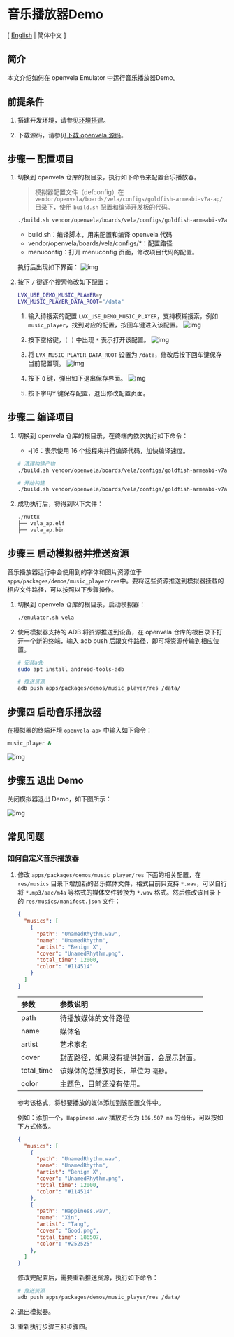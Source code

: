 # 音乐播放器Demo

\[ [English](Music_Player_Example.md) | 简体中文 \]

## 简介

本文介绍如何在 openvela Emulator 中运行音乐播放器Demo。

## 前提条件

1. 搭建开发环境，请参见[环境搭建](../Getting_Started/Set_up_the_development_environment_zh-cn.md)。

2. 下载源码，请参见[下载 openvela 源码](../Getting_Started/Download_Vela_sources_zh-cn.md)。

## 步骤一 配置项目

1. 切换到 openvela 仓库的根目录，执行如下命令来配置音乐播放器。
    > 模拟器配置文件（defconfig）在 `vendor/openvela/boards/vela/configs/goldfish-armeabi-v7a-ap/` 目录下，使用 `build.sh` 配置和编译开发板的代码。

    ```Bash
    ./build.sh vendor/openvela/boards/vela/configs/goldfish-armeabi-v7a-ap menuconfig
    ```

    - build.sh：编译脚本，用来配置和编译 openvela 代码
    - vendor/openvela/boards/vela/configs/*：配置路径
    - menuconfig：打开 menuconfig 页面，修改项目代码的配置。

    执行后出现如下界面：
    ![img](images/020.png)

2. 按下 `/` 键逐个搜索修改如下配置：

    ```Bash
    LVX_USE_DEMO_MUSIC_PLAYER=y
    LVX_MUSIC_PLAYER_DATA_ROOT="/data"
    ```

    1. 输入待搜索的配置 `LVX_USE_DEMO_MUSIC_PLAYER`，支持模糊搜索，例如 `music_player`，找到对应的配置，按回车键进入该配置。
    ![img](images/021.png)

    2. 按下空格键，`[ ]` 中出现 `*` 表示打开该配置。
    ![img](images/022.png)

    3. 将 `LVX_MUSIC_PLAYER_DATA_ROOT` 设置为 `/data`，修改后按下回车键保存当前配置项。
    ![img](images/023.png)

    4. 按下 `Q` 键，弹出如下退出保存界面。
    ![img](images/024.png)

    5. 按下字母`Y` 键保存配置，退出修改配置页面。

## 步骤二 编译项目

1. 切换到 openvela 仓库的根目录，在终端内依次执行如下命令：
   
   - -j16：表示使用 16 个线程来并行编译代码，加快编译速度。

    ```Bash
    # 清理构建产物
    ./build.sh vendor/openvela/boards/vela/configs/goldfish-armeabi-v7a-ap distclean -j16

    # 开始构建
    ./build.sh vendor/openvela/boards/vela/configs/goldfish-armeabi-v7a-ap -j16
    ```

2. 成功执行后，将得到以下文件：

    ```C++
    ./nuttx
    ├── vela_ap.elf
    ├── vela_ap.bin
    ```

## 步骤三 启动模拟器并推送资源
音乐播放器运行中会使用到的字体和图片资源位于`apps/packages/demos/music_player/res`中。要将这些资源推送到模拟器挂载的相应文件路径，可以按照以下步骤操作。

1. 切换到 openvela 仓库的根目录，启动模拟器：

    ```Bash
    ./emulator.sh vela
    ```

2. 使用模拟器支持的 ADB 将资源推送到设备，在 openvela 仓库的根目录下打开一个新的终端，输入 adb push 后跟文件路径，即可将资源传输到相应位置。

    ```Bash
    # 安装adb
    sudo apt install android-tools-adb

    # 推送资源
    adb push apps/packages/demos/music_player/res /data/
    ```

## 步骤四 启动音乐播放器

在模拟器的终端环境 `openvela-ap>` 中输入如下命令：

```Bash
music_player &
```
![img](images/025.png)

## 步骤五 退出 Demo

关闭模拟器退出 Demo，如下图所示：

![img](images/026.png)

## 常见问题

### 如何自定义音乐播放器

1. 修改 `apps/packages/demos/music_player/res` 下面的相关配置，在 `res/musics` 目录下增加新的音乐媒体文件，格式目前只支持 `*.wav`，可以自行将 `*.mp3/aac/m4a` 等格式的媒体文件转换为 `*.wav` 格式。然后修改该目录下的 `res/musics/manifest.json` 文件：

    ```JSON
    {
      "musics": [
        {
          "path": "UnamedRhythm.wav",
          "name": "UnamedRhythm",
          "artist": "Benign X",
          "cover": "UnamedRhythm.png",
          "total_time": 12000,
          "color": "#114514"
        }
      ]
    }
    ```

    | 参数       | 参数说明                                 |
    | :--------- | :--------------------------------------- |
    | path       | 待播放媒体的文件路径                     |
    | name       | 媒体名                                   |
    | artist     | 艺术家名                                 |
    | cover      | 封面路径，如果没有提供封面，会展示封面。 |
    | total_time | 该媒体的总播放时长，单位为 `毫秒`。      |
    | color      | 主题色，目前还没有使用。                 |

    参考该格式，将想要播放的媒体添加到该配置文件中。

    例如：添加一个，`Happiness.wav` 播放时长为 `186,507 ms` 的音乐，可以按如下方式修改。

    ```JSON
    {
      "musics": [
        {
          "path": "UnamedRhythm.wav",
          "name": "UnamedRhythm",
          "artist": "Benign X",
          "cover": "UnamedRhythm.png",
          "total_time": 12000,
          "color": "#114514"
        },
        {
          "path": "Happiness.wav",
          "name": "Xin",
          "artist": "Tang",
          "cover": "Good.png",
          "total_time": 186507,
          "color": "#252525"
        },
      ]
    }
    ```

    修改完配置后，需要重新推送资源，执行如下命令：

    ```Bash
    # 推送资源
    adb push apps/packages/demos/music_player/res /data/
    ```

2. 退出模拟器。

3. 重新执行步骤三和步骤四。